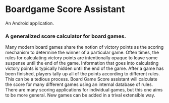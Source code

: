 Boardgame Score Assistant
=======

An Android application.

### A generalized score calculator for board games.  

Many modern board games share the notion of victory points as the scoring mechanism to determine the winner of a particular game. Often times, the rules for calculating victory points are intentionally opaque to leave some suspense until the end of the game. Information that goes into calculating victory points is typically hidden until the end of the game. After a game has been finished, players tally up all of the points according to different rules. This can be a tedious process. Board Game Score assistant will calculate the score for many different games using an internal database of rules. There are many scoring applications for individual games, but this one aims to be more general. New games can be added in a trival extensible way.
